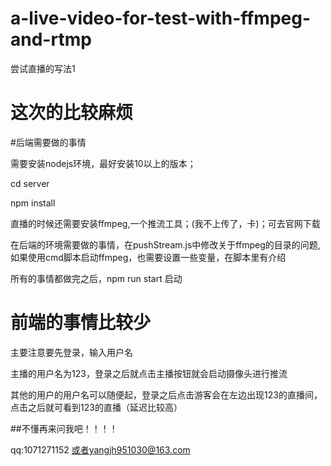 # a-live-video-for-test-with-ffmpeg-and-rtmp
尝试直播的写法1

# 这次的比较麻烦
#后端需要做的事情

需要安装nodejs环境，最好安装10以上的版本；

cd server

npm install


直播的时候还需要安装ffmpeg,一个推流工具；(我不上传了，卡)；可去官网下载

在后端的环境需要做的事情，在pushStream.js中修改关于ffmpeg的目录的问题,如果使用cmd脚本启动ffmpeg，也需要设置一些变量，在脚本里有介绍

所有的事情都做完之后，npm run start 启动


# 前端的事情比较少

主要注意要先登录，输入用户名

主播的用户名为123，登录之后就点击主播按钮就会启动摄像头进行推流

其他的用户的用户名可以随便起，登录之后点击游客会在左边出现123的直播间，点击之后就可看到123的直播（延迟比较高）

##不懂再来问我吧！！！！

qq:1071271152 或者yangjh951030@163.com


